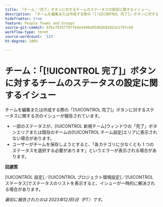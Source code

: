 ```yaml
---
title: 「チーム：『完了』ボタンに対するチームのステータスの設定に関するイシュー」
description: 「チームを編集または作成する際の『[!UICONTROL 完了]』ボタンに対するステータスに関するイシューが報告されています。回避策はあります。」
hidefromtoc: true
feature: People Teams and Groups
source-git-commit: 8fbcf0357797fb4ed490a95dbbb92d22e179fc66
workflow-type: tm+mt
source-wordcount: '123'
ht-degree: 100%

---
```



# チーム：「[!UICONTROL 完了]」ボタンに対するチームのステータスの設定に関するイシュー

<!--

>[!NOTE]
>
>This issue was fixed on January 18, 2024.

-->

チームを編集または作成する際の「[!UICONTROL 完了]」ボタンに対するステータスに関する次のイシューが報告されています。

* 一部のステータスが、[!UICONTROL 新規チーム]ウィンドウの「完了」ボタンエリアまたは既存のチームの[!UICONTROL チーム設定]エリアに表示されない場合があります。
* ユーザーがチームを保存しようとすると、「各カテゴリに少なくとも 1 つのステータスを選択する必要があります」というエラーが表示される場合があります。

**回避策**

[!UICONTROL 設定]／[!UICONTROL プロジェクト環境設定]／[!UICONTROL ステータス]でステータスのリストを表示すると、イシューが一時的に解決される場合があります。

_最初に報告されたのは 2023年12月5日（PT）です。_
